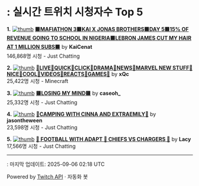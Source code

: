 # : 실시간 트위치 시청자수 Top 5

**1.** [![thumb](https://static-cdn.jtvnw.net/previews-ttv/live_user_kaicenat-320x180.jpg)](https://twitch.tv/KaiCenat)
**[🟥MAFIATHON 3🟥KAI X JONAS BROTHERS🟥DAY 5🟥15% OF REVENUE GOING TO SCHOOL IN NIGERIA🟥LEBRON JAMES CUT MY HAIR AT 1 MILLION SUBS🟥](https://twitch.tv/KaiCenat)** by **KaiCenat**<br>146,868명 시청  - Just Chatting

**2.** [![thumb](https://static-cdn.jtvnw.net/previews-ttv/live_user_xqc-320x180.jpg)](https://twitch.tv/xQc)
**[🤠LIVE🤠QUICK🤠CLICK🤠DRAMA🤠NEWS🤠MARVEL NEW STUFF🤠NICE🤠COOL🤠VIDEOS🤠REACTS🤠GAMES🤠](https://twitch.tv/xQc)** by **xQc**<br>25,422명 시청  - Minecraft

**3.** [![thumb](https://static-cdn.jtvnw.net/previews-ttv/live_user_caseoh_-320x180.jpg)](https://twitch.tv/caseoh_)
**[🟨LOSING MY MIND🟨](https://twitch.tv/caseoh_)** by **caseoh_**<br>25,332명 시청  - Just Chatting

**4.** [![thumb](https://static-cdn.jtvnw.net/previews-ttv/live_user_jasontheween-320x180.jpg)](https://twitch.tv/jasontheween)
**[🔴CAMPING WITH CINNA AND EXTRAEMILY🔴](https://twitch.tv/jasontheween)** by **jasontheween**<br>23,598명 시청  - Just Chatting

**5.** [![thumb](https://static-cdn.jtvnw.net/previews-ttv/live_user_lacy-320x180.jpg)](https://twitch.tv/Lacy)
**[🏈 FOOTBALL WITH ADAPT 🏈 CHIEFS VS CHARGERS 🏈](https://twitch.tv/Lacy)** by **Lacy**<br>17,566명 시청  - Just Chatting


---
: 마지막 업데이트: 2025-09-06 02:18 UTC

Powered by [Twitch API](https://dev.twitch.tv/docs/api/reference) · 자동화 봇
